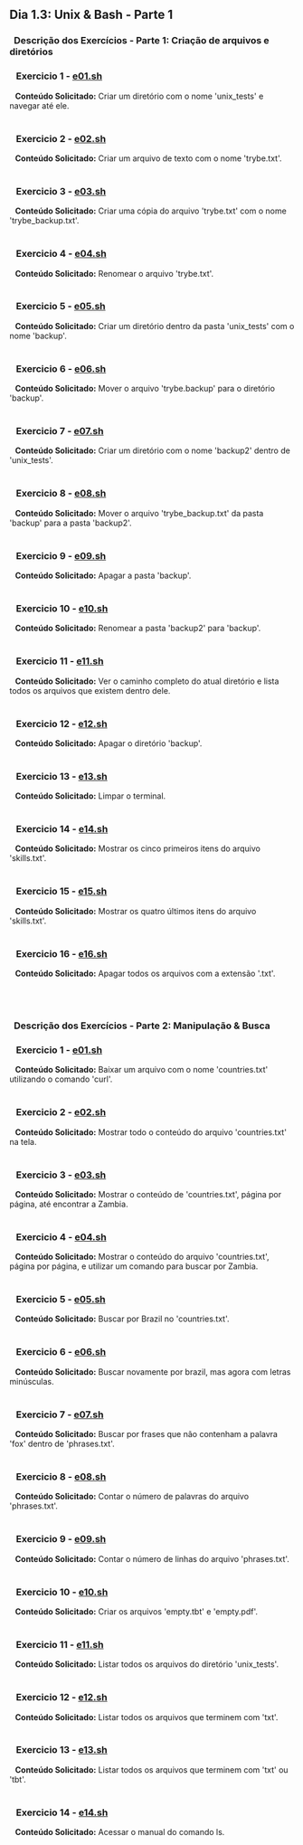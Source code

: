 ## Dia 1.3: Unix & Bash - Parte 1

### &nbsp; Descrição dos Exercícios - Parte 1: Criação de arquivos e diretórios


  ### &nbsp;&nbsp; Exercicio 1 - [e01.sh](https://github.com/thosijulio/trybe-exercises/blob/exercises/1.3/1.INTRODUCAO/BLOCO_01/DIA_03/PARTE_01/e01.sh)
  <b>&nbsp;&nbsp;&nbsp;Conteúdo Solicitado:</b> Criar um diretório com o nome 'unix_tests' e navegar até ele.<br><br>

  ### &nbsp;&nbsp; Exercicio 2 - [e02.sh](https://github.com/thosijulio/trybe-exercises/blob/exercises/1.3/1.INTRODUCAO/BLOCO_01/DIA_03/PARTE_01/e02.sh)
  <b>&nbsp;&nbsp;&nbsp;Conteúdo Solicitado:</b> Criar um arquivo de texto com o nome 'trybe.txt'.<br><br>

  ### &nbsp;&nbsp; Exercicio 3 - [e03.sh](https://github.com/thosijulio/trybe-exercises/blob/exercises/1.3/1.INTRODUCAO/BLOCO_01/DIA_03/PARTE_01/e03.sh)
  <b>&nbsp;&nbsp;&nbsp;Conteúdo Solicitado:</b> Criar uma cópia do arquivo 'trybe.txt' com o nome 'trybe_backup.txt'.<br><br>

  ### &nbsp;&nbsp; Exercicio 4 - [e04.sh](https://github.com/thosijulio/trybe-exercises/blob/exercises/1.3/1.INTRODUCAO/BLOCO_01/DIA_03/PARTE_01/e04.sh)
  <b>&nbsp;&nbsp;&nbsp;Conteúdo Solicitado:</b> Renomear o arquivo 'trybe.txt'.<br><br>

  ### &nbsp;&nbsp; Exercicio 5 - [e05.sh](https://github.com/thosijulio/trybe-exercises/blob/exercises/1.3/1.INTRODUCAO/BLOCO_01/DIA_03/PARTE_01/e05.sh)
  <b>&nbsp;&nbsp;&nbsp;Conteúdo Solicitado:</b> Criar um diretório dentro da pasta 'unix_tests' com o nome 'backup'.<br><br>

  ### &nbsp;&nbsp; Exercicio 6 - [e06.sh](https://github.com/thosijulio/trybe-exercises/blob/exercises/1.3/1.INTRODUCAO/BLOCO_01/DIA_03/PARTE_01/e06.sh)
  <b>&nbsp;&nbsp;&nbsp;Conteúdo Solicitado:</b> Mover o arquivo 'trybe.backup' para o diretório 'backup'.<br><br>

  ### &nbsp;&nbsp; Exercicio 7 - [e07.sh](https://github.com/thosijulio/trybe-exercises/blob/exercises/1.3/1.INTRODUCAO/BLOCO_01/DIA_03/PARTE_01/e07.sh)
  <b>&nbsp;&nbsp;&nbsp;Conteúdo Solicitado:</b> Criar um diretório com o nome 'backup2' dentro de 'unix_tests'.<br><br>

  ### &nbsp;&nbsp; Exercicio 8 - [e08.sh](https://github.com/thosijulio/trybe-exercises/blob/exercises/1.3/1.INTRODUCAO/BLOCO_01/DIA_03/PARTE_01/e08.sh)
  <b>&nbsp;&nbsp;&nbsp;Conteúdo Solicitado:</b> Mover o arquivo 'trybe_backup.txt' da pasta 'backup' para a pasta 'backup2'.<br><br>

  ### &nbsp;&nbsp; Exercicio 9 - [e09.sh](https://github.com/thosijulio/trybe-exercises/blob/exercises/1.3/1.INTRODUCAO/BLOCO_01/DIA_03/PARTE_01/e09.sh)
  <b>&nbsp;&nbsp;&nbsp;Conteúdo Solicitado:</b> Apagar a pasta 'backup'.<br><br>

  ### &nbsp;&nbsp; Exercicio 10 - [e10.sh](https://github.com/thosijulio/trybe-exercises/blob/exercises/1.3/1.INTRODUCAO/BLOCO_01/DIA_03/PARTE_01/e10.sh)
  <b>&nbsp;&nbsp;&nbsp;Conteúdo Solicitado:</b> Renomear a pasta 'backup2' para 'backup'.<br><br>

  ### &nbsp;&nbsp; Exercicio 11 - [e11.sh](https://github.com/thosijulio/trybe-exercises/blob/exercises/1.3/1.INTRODUCAO/BLOCO_01/DIA_03/PARTE_01/e11.sh)
  <b>&nbsp;&nbsp;&nbsp;Conteúdo Solicitado:</b> Ver o caminho completo do atual diretório e lista todos os arquivos que existem dentro dele.<br><br>

  ### &nbsp;&nbsp; Exercicio 12 - [e12.sh](https://github.com/thosijulio/trybe-exercises/blob/exercises/1.3/1.INTRODUCAO/BLOCO_01/DIA_03/PARTE_01/e12.sh)
  <b>&nbsp;&nbsp;&nbsp;Conteúdo Solicitado:</b> Apagar o diretório 'backup'.<br><br>

  ### &nbsp;&nbsp; Exercicio 13 - [e13.sh](https://github.com/thosijulio/trybe-exercises/blob/exercises/1.3/1.INTRODUCAO/BLOCO_01/DIA_03/PARTE_01/e13.sh)
  <b>&nbsp;&nbsp;&nbsp;Conteúdo Solicitado:</b> Limpar o terminal.<br><br>

  ### &nbsp;&nbsp; Exercicio 14 - [e14.sh](https://github.com/thosijulio/trybe-exercises/blob/exercises/1.3/1.INTRODUCAO/BLOCO_01/DIA_03/PARTE_01/e14.sh)
  <b>&nbsp;&nbsp;&nbsp;Conteúdo Solicitado:</b> Mostrar os cinco primeiros itens do arquivo 'skills.txt'.<br><br>

  ### &nbsp;&nbsp; Exercicio 15 - [e15.sh](https://github.com/thosijulio/trybe-exercises/blob/exercises/1.3/1.INTRODUCAO/BLOCO_01/DIA_03/PARTE_01/e15.sh)
  <b>&nbsp;&nbsp;&nbsp;Conteúdo Solicitado:</b> Mostrar os quatro últimos itens do arquivo 'skills.txt'.<br><br>

  ### &nbsp;&nbsp; Exercicio 16 - [e16.sh](https://github.com/thosijulio/trybe-exercises/blob/exercises/1.3/1.INTRODUCAO/BLOCO_01/DIA_03/PARTE_01/e16.sh)
  <b>&nbsp;&nbsp;&nbsp;Conteúdo Solicitado:</b> Apagar todos os arquivos com a extensão '.txt'.<br><br><br><br>

  ### &nbsp; Descrição dos Exercícios - Parte 2: Manipulação & Busca


  ### &nbsp;&nbsp; Exercicio 1 - [e01.sh](https://github.com/thosijulio/trybe-exercises/blob/exercises/1.3/1.INTRODUCAO/BLOCO_01/DIA_03/PARTE_02/e01.sh)
  <b>&nbsp;&nbsp;&nbsp;Conteúdo Solicitado:</b> Baixar um arquivo com o nome 'countries.txt' utilizando o comando 'curl'.<br><br>

  ### &nbsp;&nbsp; Exercicio 2 - [e02.sh](https://github.com/thosijulio/trybe-exercises/blob/exercises/1.3/1.INTRODUCAO/BLOCO_01/DIA_03/PARTE_02/e02.sh)
  <b>&nbsp;&nbsp;&nbsp;Conteúdo Solicitado:</b> Mostrar todo o conteúdo do arquivo 'countries.txt' na tela.<br><br>

  ### &nbsp;&nbsp; Exercicio 3 - [e03.sh](https://github.com/thosijulio/trybe-exercises/blob/exercises/1.3/1.INTRODUCAO/BLOCO_01/DIA_03/PARTE_02/e03.sh)
  <b>&nbsp;&nbsp;&nbsp;Conteúdo Solicitado:</b> Mostrar o conteúdo de 'countries.txt', página por página, até encontrar a Zambia.<br><br>
  
  ### &nbsp;&nbsp; Exercicio 4 - [e04.sh](https://github.com/thosijulio/trybe-exercises/blob/exercises/1.3/1.INTRODUCAO/BLOCO_01/DIA_03/PARTE_02/e04.sh)
  <b>&nbsp;&nbsp;&nbsp;Conteúdo Solicitado:</b> Mostrar o conteúdo do arquivo 'countries.txt', página por página, e utilizar um comando para buscar por Zambia.<br><br>

  ### &nbsp;&nbsp; Exercicio 5 - [e05.sh](https://github.com/thosijulio/trybe-exercises/blob/exercises/1.3/1.INTRODUCAO/BLOCO_01/DIA_03/PARTE_02/e05.sh)
  <b>&nbsp;&nbsp;&nbsp;Conteúdo Solicitado:</b> Buscar por Brazil no 'countries.txt'.<br><br>

  ### &nbsp;&nbsp; Exercicio 6 - [e06.sh](https://github.com/thosijulio/trybe-exercises/blob/exercises/1.3/1.INTRODUCAO/BLOCO_01/DIA_03/PARTE_02/e06.sh)
  <b>&nbsp;&nbsp;&nbsp;Conteúdo Solicitado:</b> Buscar novamente por brazil, mas agora com letras minúsculas.<br><br>

  ### &nbsp;&nbsp; Exercicio 7 - [e07.sh](https://github.com/thosijulio/trybe-exercises/blob/exercises/1.3/1.INTRODUCAO/BLOCO_01/DIA_03/PARTE_02/e07.sh)
  <b>&nbsp;&nbsp;&nbsp;Conteúdo Solicitado:</b> Buscar por frases que não contenham a palavra 'fox' dentro de 'phrases.txt'.<br><br>

  ### &nbsp;&nbsp; Exercicio 8 - [e08.sh](https://github.com/thosijulio/trybe-exercises/blob/exercises/1.3/1.INTRODUCAO/BLOCO_01/DIA_03/PARTE_02/e08.sh)
  <b>&nbsp;&nbsp;&nbsp;Conteúdo Solicitado:</b> Contar o número de palavras do arquivo 'phrases.txt'.<br><br>

  ### &nbsp;&nbsp; Exercicio 9 - [e09.sh](https://github.com/thosijulio/trybe-exercises/blob/exercises/1.3/1.INTRODUCAO/BLOCO_01/DIA_03/PARTE_02/e09.sh)
  <b>&nbsp;&nbsp;&nbsp;Conteúdo Solicitado:</b> Contar o número de linhas do arquivo 'phrases.txt'.<br><br>

  ### &nbsp;&nbsp; Exercicio 10 - [e10.sh](https://github.com/thosijulio/trybe-exercises/blob/exercises/1.3/1.INTRODUCAO/BLOCO_01/DIA_03/PARTE_02/e10.sh)
  <b>&nbsp;&nbsp;&nbsp;Conteúdo Solicitado:</b> Criar os arquivos 'empty.tbt' e 'empty.pdf'.<br><br>

  ### &nbsp;&nbsp; Exercicio 11 - [e11.sh](https://github.com/thosijulio/trybe-exercises/blob/exercises/1.3/1.INTRODUCAO/BLOCO_01/DIA_03/PARTE_02/e11.sh)
  <b>&nbsp;&nbsp;&nbsp;Conteúdo Solicitado:</b> Listar todos os arquivos do diretório 'unix_tests'.<br><br>

  ### &nbsp;&nbsp; Exercicio 12 - [e12.sh](https://github.com/thosijulio/trybe-exercises/blob/exercises/1.3/1.INTRODUCAO/BLOCO_01/DIA_03/PARTE_02/e12.sh)
  <b>&nbsp;&nbsp;&nbsp;Conteúdo Solicitado:</b> Listar todos os arquivos que terminem com 'txt'.<br><br>

  ### &nbsp;&nbsp; Exercicio 13 - [e13.sh](https://github.com/thosijulio/trybe-exercises/blob/exercises/1.3/1.INTRODUCAO/BLOCO_01/DIA_03/PARTE_02/e13.sh)
  <b>&nbsp;&nbsp;&nbsp;Conteúdo Solicitado:</b> Listar todos os arquivos que terminem com 'txt' ou 'tbt'.<br><br>

  ### &nbsp;&nbsp; Exercicio 14 - [e14.sh](https://github.com/thosijulio/trybe-exercises/blob/exercises/1.3/1.INTRODUCAO/BLOCO_01/DIA_03/PARTE_02/e14.sh)
  <b>&nbsp;&nbsp;&nbsp;Conteúdo Solicitado:</b> Acessar o manual do comando ls.<br><br>

  
  

